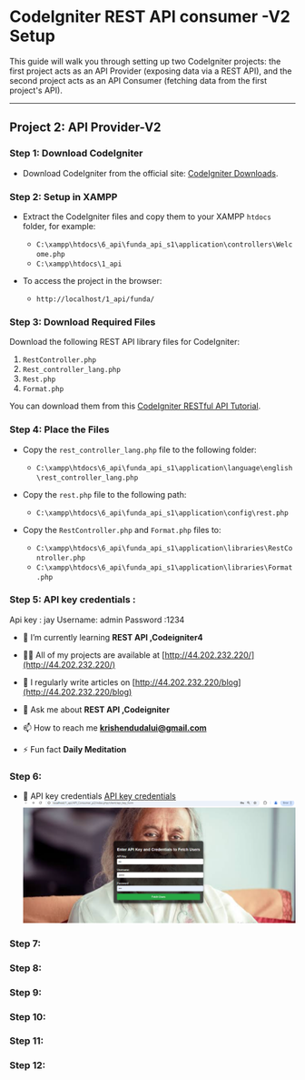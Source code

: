 # CodeIgniter REST API consumer -V2 Setup

This guide will walk you through setting up two CodeIgniter projects: the first project acts as an API Provider (exposing data via a REST API), and the second project acts as an API Consumer (fetching data from the first project's API).

---

## **Project 2: API Provider-V2**

### Step 1: Download CodeIgniter
- Download CodeIgniter from the official site: [CodeIgniter Downloads](https://codeigniter.com/userguide3/installation/downloads.html).

### Step 2: Setup in XAMPP
- Extract the CodeIgniter files and copy them to your XAMPP `htdocs` folder, for example:
  - `C:\xampp\htdocs\6_api\funda_api_s1\application\controllers\Welcome.php`
  - `C:\xampp\htdocs\1_api`

- To access the project in the browser:
  - `http://localhost/1_api/funda/`

### Step 3: Download Required Files
Download the following REST API library files for CodeIgniter:
1. `RestController.php`
2. `Rest_controller_lang.php`
3. `Rest.php`
4. `Format.php`

You can download them from this [CodeIgniter RESTful API Tutorial](https://www.fundaofwebit.com/post/codeigniter-3-restful-api-tutorial-using-postman#google_vignette).

### Step 4: Place the Files
- Copy the `rest_controller_lang.php` file to the following folder:
  - `C:\xampp\htdocs\6_api\funda_api_s1\application\language\english\rest_controller_lang.php`
  
- Copy the `rest.php` file to the following path:
  - `C:\xampp\htdocs\6_api\funda_api_s1\application\config\rest.php`
  
- Copy the `RestController.php` and `Format.php` files to:
  - `C:\xampp\htdocs\6_api\funda_api_s1\application\libraries\RestController.php`
  - `C:\xampp\htdocs\6_api\funda_api_s1\application\libraries\Format.php`

### Step 5: API key credentials :
Api key : jay
Username: admin
Password :1234




- 🌱 I’m currently learning **REST API ,Codeigniter4**

- 👨‍💻 All of my projects are available at [http://44.202.232.220/](http://44.202.232.220/)

- 📝 I regularly write articles on [http://44.202.232.220/blog](http://44.202.232.220/blog)

- 💬 Ask me about **REST API ,Codeigniter**

- 📫 How to reach me **krishendudalui@gmail.com**

- ⚡ Fun fact **Daily Meditation**
### Step 6: 
- 🔭 API key credentials   [API key credentials ](https://krishnendudalui.in.net/API_Consumer_p2/index.php/client/api_key_form)
![API key credentials image](assets/image/image_1.png)

### Step 7: 
### Step 8: 
### Step 9: 
### Step 10: 
### Step 11: 
### Step 12: 